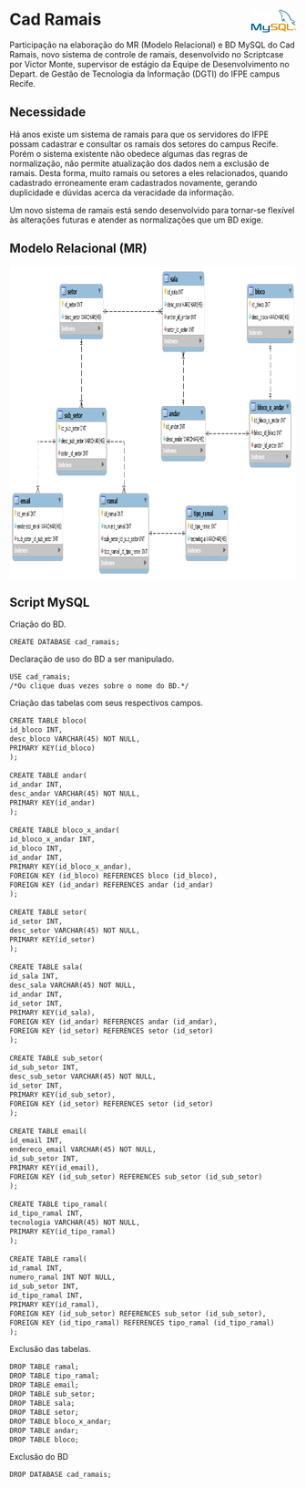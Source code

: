 # Cad Ramais <img src="logo/mysql.png" width="80" height="40" align="right">

Participação na elaboração do MR (Modelo Relacional) e BD MySQL do Cad Ramais, novo sistema de controle de ramais, desenvolvido no Scriptcase por Victor Monte, supervisor de estágio da Equipe de Desenvolvimento no Depart. de Gestão de Tecnologia da Informação (DGTI) do IFPE campus Recife.

## Necessidade

Há anos existe um sistema de ramais para que os servidores do IFPE possam cadastrar e consultar os ramais dos setores do campus Recife. Porém o sistema existente não obedece algumas das regras de normalização, não permite atualização dos dados nem a exclusão de ramais. Desta forma, muito ramais ou setores a eles relacionados, quando cadastrado erroneamente eram cadastrados novamente, gerando duplicidade e dúvidas acerca da veracidade da informação.

Um novo sistema de ramais está sendo desenvolvido para tornar-se flexível às alterações futuras e atender as normalizações que um BD exige.

## Modelo Relacional (MR)

<img src="modelo_relacional/cad_ramais.png" width="963" height="549" align="center">

## Script MySQL

Criação do BD.
```mysql
CREATE DATABASE cad_ramais;
```

Declaração de uso do BD a ser manipulado.
```mysql
USE cad_ramais;
/*Ou clique duas vezes sobre o nome do BD.*/
```

Criação das tabelas com seus respectivos campos.
```mysql
CREATE TABLE bloco(
id_bloco INT,
desc_bloco VARCHAR(45) NOT NULL,
PRIMARY KEY(id_bloco)
);

CREATE TABLE andar(
id_andar INT,
desc_andar VARCHAR(45) NOT NULL,
PRIMARY KEY(id_andar)
);

CREATE TABLE bloco_x_andar(
id_bloco_x_andar INT,
id_bloco INT,
id_andar INT,
PRIMARY KEY(id_bloco_x_andar),
FOREIGN KEY (id_bloco) REFERENCES bloco (id_bloco),
FOREIGN KEY (id_andar) REFERENCES andar (id_andar)
);

CREATE TABLE setor(
id_setor INT,
desc_setor VARCHAR(45) NOT NULL,
PRIMARY KEY(id_setor)
);

CREATE TABLE sala(
id_sala INT,
desc_sala VARCHAR(45) NOT NULL,
id_andar INT,
id_setor INT,
PRIMARY KEY(id_sala),
FOREIGN KEY (id_andar) REFERENCES andar (id_andar),
FOREIGN KEY (id_setor) REFERENCES setor (id_setor)
);

CREATE TABLE sub_setor(
id_sub_setor INT,
desc_sub_setor VARCHAR(45) NOT NULL,
id_setor INT,
PRIMARY KEY(id_sub_setor),
FOREIGN KEY (id_setor) REFERENCES setor (id_setor)
);

CREATE TABLE email(
id_email INT,
endereco_email VARCHAR(45) NOT NULL,
id_sub_setor INT,
PRIMARY KEY(id_email),
FOREIGN KEY (id_sub_setor) REFERENCES sub_setor (id_sub_setor)
);

CREATE TABLE tipo_ramal(
id_tipo_ramal INT,
tecnologia VARCHAR(45) NOT NULL,
PRIMARY KEY(id_tipo_ramal)
);

CREATE TABLE ramal(
id_ramal INT,
numero_ramal INT NOT NULL,
id_sub_setor INT,
id_tipo_ramal INT,
PRIMARY KEY(id_ramal),
FOREIGN KEY (id_sub_setor) REFERENCES sub_setor (id_sub_setor),
FOREIGN KEY (id_tipo_ramal) REFERENCES tipo_ramal (id_tipo_ramal)
);
```

Exclusão das tabelas.
```mysql
DROP TABLE ramal;
DROP TABLE tipo_ramal;
DROP TABLE email;
DROP TABLE sub_setor;
DROP TABLE sala;
DROP TABLE setor;
DROP TABLE bloco_x_andar;
DROP TABLE andar;
DROP TABLE bloco;
```

Exclusão do BD
```mysql
DROP DATABASE cad_ramais;
```
